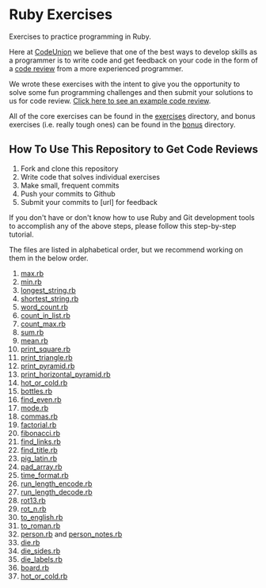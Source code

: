 # Ruby Exercises

Exercises to practice programming in Ruby.

Here at [CodeUnion][codeunion] we believe that one of the best ways to develop skills as a programmer is to write code and get feedback on your code in the form of a [code review][code-review] from a more experienced programmer.

We wrote these exercises with the intent to give you the opportunity to solve some fun programming challenges and then submit your solutions to us for code review. [Click here to see an example code review][example-code-review].

All of the core exercises can be found in the [exercises](exercises) directory, and bonus exercises (i.e. really tough ones) can be found in the [bonus](bonus) directory.

## How To Use This Repository to Get Code Reviews

1. Fork and clone this repository
1. Write code that solves individual exercises
1. Make small, frequent commits
1. Push your commits to Github
1. Submit your commits to [url] for feedback

If you don't have or don't know how to use Ruby and Git development tools to accomplish any of the above steps, please follow this step-by-step tutorial.

The files are listed in alphabetical order, but we recommend working on them in the below order.

1. [max.rb](exercises/max.rb)
1. [min.rb](exercises/min.rb)
1. [longest_string.rb](exercises/longest_string.rb)
1. [shortest_string.rb](exercises/shortest_string.rb)
1. [word_count.rb](exercises/word_count.rb)
1. [count_in_list.rb](exercises/count_in_list.rb)
1. [count_max.rb](exercises/count_max.rb)
1. [sum.rb](exercises/sum.rb)
1. [mean.rb](exercises/mean.rb)
1. [print_square.rb](exercises/print_square.rb)
1. [print_triangle.rb](exercises/print_triangle.rb)
1. [print_pyramid.rb](exercises/print_pyramid.rb)
1. [print_horizontal_pyramid.rb](exercises/print_horizontal_pyramid.rb)
1. [hot_or_cold.rb](exercises/hot_or_cold.rb)
1. [bottles.rb](exercises/bottles.rb)
1. [find_even.rb](exercises/find_even.rb)
1. [mode.rb](exercises/mode.rb)
1. [commas.rb](exercises/commas.rb)
1. [factorial.rb](exercises/factorial.rb)
1. [fibonacci.rb](exercises/fibonacci.rb)
1. [find_links.rb](exercises/find_links.rb)
1. [find_title.rb](exercises/find_title.rb)
1. [pig_latin.rb](exercises/pig_latin.rb)
1. [pad_array.rb](exercises/pad_array.rb)
1. [time_format.rb](exercises/time_format.rb)
1. [run_length_encode.rb](exercises/run_length_encode.rb)
1. [run_length_decode.rb](exercises/run_length_decode.rb)
1. [rot13.rb](exercises/rot13.rb)
1. [rot_n.rb](exercises/rot_n.rb)
1. [to_english.rb](exercises/to_english.rb)
1. [to_roman.rb](exercises/to_roman.rb)
1. [person.rb](exercises/person.rb) and [person_notes.rb](exercises/person_notes.rb)
1. [die.rb](exercises/die.rb)
1. [die_sides.rb](exercises/die_sides.rb)
1. [die_labels.rb](exercises/die_labels.rb)
1. [board.rb](exercises/board.rb)
1. [hot_or_cold.rb](exercises/hot_or_cold.rb)


[codeunion]:http://codeunion.io
[code-review]:http://en.wikipedia.org/wiki/Code_review
[example-code-review]:https://github.com/ninashulman/open-source-kata/commit/59959dafe10b36b75cab14036b97a7e9b00ce9cd
